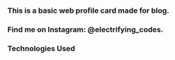### This is a basic web profile card made for blog.

### Find me on Instagram: @electrifying_codes.

### Technologies Used 